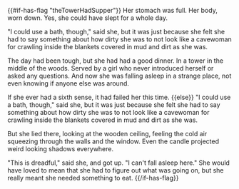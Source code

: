 {{#if-has-flag "theTowerHadSupper"}}
Her stomach was full. Her body, worn down. Yes, she could have slept for a whole day.

"I could use a bath, though," said she, but it was just because she felt she had to say something about how dirty she was to not look like a cavewoman for crawling inside the blankets covered in mud and dirt as she was.

The day had been tough, but she had had a good dinner. In a tower in the middle of the woods. Served by a girl who never introduced herself or asked any questions. And now she was falling asleep in a strange place, not even knowing if anyone else was around.

If she ever had a sixth sense, it had failed her this time.
{{else}}
"I could use a bath, though," said she, but it was just because she felt she had to say something about how dirty she was to not look like a cavewoman for crawling inside the blankets covered in mud and dirt as she was.

But she lied there, looking at the wooden ceiling, feeling the cold air squeezing through the walls and the window. Even the candle projected weird looking shadows everywhere.

"This is dreadful," said she, and got up. "I can't fall asleep here." She would have loved to mean that she had to figure out what was going on, but she really meant she needed something to eat.
{{/if-has-flag}}
